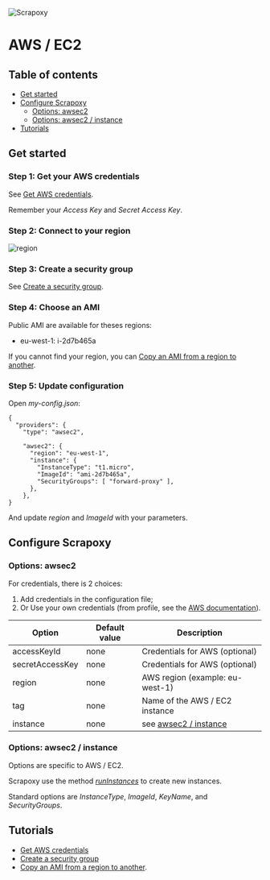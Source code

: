 ![Scrapoxy](https://raw.githubusercontent.com/fabienvauchelles/scrapoxy/master/docs/logo.png)


# AWS / EC2

## Table of contents

- [Get started](#get-started)
- [Configure Scrapoxy](#configure-scrapoxy)
    - [Options: awsec2](#options-awsec2)
    - [Options: awsec2 / instance](#options-awsec2--instance)
- [Tutorials](#tutorials)


## Get started

### Step 1: Get your AWS credentials

See [Get AWS credentials](get_credentials/README.md).

Remember your *Access Key* and *Secret Access Key*.


### Step 2: Connect to your region

![region](https://raw.githubusercontent.com/fabienvauchelles/scrapoxy/master/docs/standard/providers/awsec2/change_region.jpg)


### Step 3: Create a security group
 
See [Create a security group](create_security_group/README.md).


### Step 4: Choose an AMI

Public AMI are available for theses regions:

* eu-west-1: i-2d7b465a


If you cannot find your region, you can [Copy an AMI from a region to another](copy_ami_to_region/README.md).


### Step 5: Update configuration

Open *my-config.json*:
```
{
  "providers": {
    "type": "awsec2",
    
    "awsec2": {
      "region": "eu-west-1",
      "instance": {
        "InstanceType": "t1.micro",
        "ImageId": "ami-2d7b465a",
        "SecurityGroups": [ "forward-proxy" ],
      },
    },
}
```

And update *region* and *ImageId* with your parameters.


## Configure Scrapoxy

### Options: awsec2

For credentials, there is 2 choices:

1. Add credentials in the configuration file;
2. Or Use your own credentials (from profile, see the [AWS documentation](http://docs.aws.amazon.com/AWSJavaScriptSDK/guide/node-configuring.html)).

| Option              | Default value | Description |
|---------------------|---------------|-------------|
| accessKeyId         | none          | Credentials for AWS (optional) |
| secretAccessKey     | none          | Credentials for AWS (optional) |
| region              | none          | AWS region (example: eu-west-1) |
| tag                 | none          | Name of the AWS / EC2 instance |
| instance            | none          | see [awsec2 / instance](#options-awsec2--instance) |


### Options: awsec2 / instance

Options are specific to AWS / EC2.

Scrapoxy use the method *[runInstances](http://docs.aws.amazon.com/AWSJavaScriptSDK/latest/AWS/EC2.html#runInstances-property)* to create new instances.

Standard options are *InstanceType*, *ImageId*, *KeyName*, and *SecurityGroups*.


## Tutorials

* [Get AWS credentials](get_credentials/README.md)
* [Create a security group](create_security_group/README.md)
* [Copy an AMI from a region to another](copy_ami_to_region/README.md).